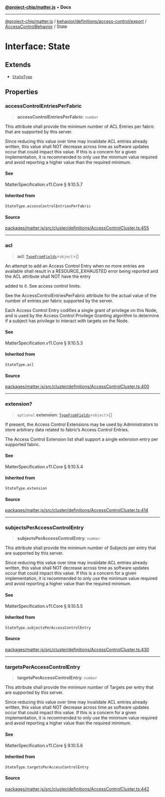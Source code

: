 [**@project-chip/matter.js**](../../../../../../../README.md) • **Docs**

***

[@project-chip/matter.js](../../../../../../../modules.md) / [behavior/definitions/access-control/export](../../../README.md) / [AccessControlBehavior](../README.md) / State

# Interface: State

## Extends

- [`StateType`](../../../-internal-/README.md#statetype)

## Properties

### accessControlEntriesPerFabric

> **accessControlEntriesPerFabric**: `number`

This attribute shall provide the minimum number of ACL Entries per fabric that are supported by this
server.

Since reducing this value over time may invalidate ACL entries already written, this value shall NOT
decrease across time as software updates occur that could impact this value. If this is a concern for a
given implementation, it is recommended to only use the minimum value required and avoid reporting a
higher value than the required minimum.

#### See

MatterSpecification.v11.Core § 9.10.5.7

#### Inherited from

`StateType.accessControlEntriesPerFabric`

#### Source

[packages/matter.js/src/cluster/definitions/AccessControlCluster.ts:455](https://github.com/project-chip/matter.js/blob/7a8cbb56b87d4ccf34bec5a9a95ab40a1711324f/packages/matter.js/src/cluster/definitions/AccessControlCluster.ts#L455)

***

### acl

> **acl**: [`TypeFromFields`](../../../../../../../tlv/export/README.md#typefromfieldsf)\<`object`\>[]

An attempt to add an Access Control Entry when no more entries are available shall result in a
RESOURCE_EXHAUSTED error being reported and the ACL attribute shall NOT have the entry

added to it. See access control limits.

See the AccessControlEntriesPerFabric attribute for the actual value of the number of entries per fabric
supported by the server.

Each Access Control Entry codifies a single grant of privilege on this Node, and is used by the Access
Control Privilege Granting algorithm to determine if a subject has privilege to interact with targets on
the Node.

#### See

MatterSpecification.v11.Core § 9.10.5.3

#### Inherited from

`StateType.acl`

#### Source

[packages/matter.js/src/cluster/definitions/AccessControlCluster.ts:400](https://github.com/project-chip/matter.js/blob/7a8cbb56b87d4ccf34bec5a9a95ab40a1711324f/packages/matter.js/src/cluster/definitions/AccessControlCluster.ts#L400)

***

### extension?

> `optional` **extension**: [`TypeFromFields`](../../../../../../../tlv/export/README.md#typefromfieldsf)\<`object`\>[]

If present, the Access Control Extensions may be used by Administrators to store arbitrary data related
to fabric’s Access Control Entries.

The Access Control Extension list shall support a single extension entry per supported fabric.

#### See

MatterSpecification.v11.Core § 9.10.5.4

#### Inherited from

`StateType.extension`

#### Source

[packages/matter.js/src/cluster/definitions/AccessControlCluster.ts:414](https://github.com/project-chip/matter.js/blob/7a8cbb56b87d4ccf34bec5a9a95ab40a1711324f/packages/matter.js/src/cluster/definitions/AccessControlCluster.ts#L414)

***

### subjectsPerAccessControlEntry

> **subjectsPerAccessControlEntry**: `number`

This attribute shall provide the minimum number of Subjects per entry that are supported by this server.

Since reducing this value over time may invalidate ACL entries already written, this value shall NOT
decrease across time as software updates occur that could impact this value. If this is a concern for a
given implementation, it is recommended to only use the minimum value required and avoid reporting a
higher value than the required minimum.

#### See

MatterSpecification.v11.Core § 9.10.5.5

#### Inherited from

`StateType.subjectsPerAccessControlEntry`

#### Source

[packages/matter.js/src/cluster/definitions/AccessControlCluster.ts:430](https://github.com/project-chip/matter.js/blob/7a8cbb56b87d4ccf34bec5a9a95ab40a1711324f/packages/matter.js/src/cluster/definitions/AccessControlCluster.ts#L430)

***

### targetsPerAccessControlEntry

> **targetsPerAccessControlEntry**: `number`

This attribute shall provide the minimum number of Targets per entry that are supported by this server.

Since reducing this value over time may invalidate ACL entries already written, this value shall NOT
decrease across time as software updates occur that could impact this value. If this is a concern for a
given implementation, it is recommended to only use the minimum value required and avoid reporting a
higher value than the required minimum.

#### See

MatterSpecification.v11.Core § 9.10.5.6

#### Inherited from

`StateType.targetsPerAccessControlEntry`

#### Source

[packages/matter.js/src/cluster/definitions/AccessControlCluster.ts:442](https://github.com/project-chip/matter.js/blob/7a8cbb56b87d4ccf34bec5a9a95ab40a1711324f/packages/matter.js/src/cluster/definitions/AccessControlCluster.ts#L442)
